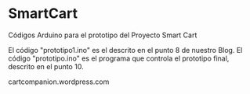 # SmartCart

Códigos Arduino para el prototipo del Proyecto Smart Cart

El código "prototipo1.ino" es el descrito en el punto 8 de nuestro Blog.
El código "prototipo.ino" es el programa que controla el prototipo final, descrito en el punto 10.

cartcompanion.wordpress.com
